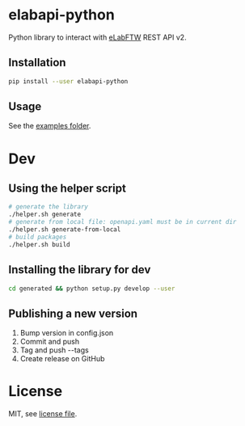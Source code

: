 # elabapi-python

Python library to interact with [eLabFTW](https://github.com/elabftw/elabftw) REST API v2.

## Installation

~~~bash
pip install --user elabapi-python
~~~

## Usage

See the [examples folder](./examples).

# Dev

## Using the helper script

~~~bash
# generate the library
./helper.sh generate
# generate from local file: openapi.yaml must be in current dir
./helper.sh generate-from-local
# build packages
./helper.sh build
~~~

## Installing the library for dev

~~~bash
cd generated && python setup.py develop --user
~~~

## Publishing a new version

1. Bump version in config.json
2. Commit and push
3. Tag and push --tags
4. Create release on GitHub

# License

MIT, see [license file](./LICENSE).
